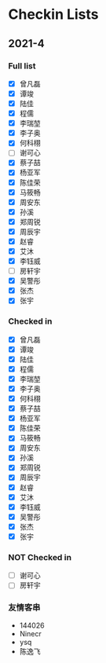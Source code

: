 # Checkin Lists

## 2021-4

### Full list

- [x] 曾凡磊
- [x] 谭竣
- [x] 陆佳
- [x] 程儒
- [x] 李瑞堃
- [x] 李子奥
- [x] 何科栩
- [ ] 谢可心
- [x] 蔡子喆
- [x] 杨亚军
- [x] 陈佳荣
- [x] 马筱畅
- [x] 周安东
- [x] 孙溪
- [x] 郑周锐
- [x] 周辰宇
- [x] 赵睿
- [x] 艾沐
- [x] 李钰威
- [ ] 房轩宇
- [x] 吴警彤
- [x] 张杰
- [x] 张宇

### Checked in

- [x] 曾凡磊
- [x] 谭竣
- [x] 陆佳
- [x] 程儒
- [x] 李瑞堃
- [x] 李子奥
- [x] 何科栩
- [x] 蔡子喆
- [x] 杨亚军
- [x] 陈佳荣
- [x] 马筱畅
- [x] 周安东
- [x] 孙溪
- [x] 郑周锐
- [x] 周辰宇
- [x] 赵睿
- [x] 艾沐
- [x] 李钰威
- [x] 吴警彤
- [x] 张杰
- [x] 张宇

### NOT Checked in

- [ ] 谢可心
- [ ] 房轩宇

### 友情客串

- 144026
- Ninecr
- ysq
- 陈逸飞

